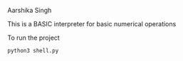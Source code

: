 Aarshika Singh

This is a BASIC interpreter for basic numerical operations

To run the project

```
python3 shell.py
```

